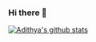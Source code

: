 ### Hi there 👋

<!--
**Adithya-Sr/Adithya-Sr** is a ✨ _special_ ✨ repository because its `README.md` (this file) appears on your GitHub profile.

Here are some ideas to get you started:

- 🔭 I’m currently working on ...
- 🌱 I’m currently learning ...
- 👯 I’m looking to collaborate on ...
- 🤔 I’m looking for help with ...
- 💬 Ask me about ...
- 📫 How to reach me: ...
- 😄 Pronouns: ...
- ⚡ Fun fact: ...
-->
[![Adithya's github stats](https://github-readme-stats.vercel.app/api?username=Adithya-Sr&count_private=true&show_icons=true&theme=radical&hide_rank=false)](https://github.com/anuraghazra/github-readme-stats)
